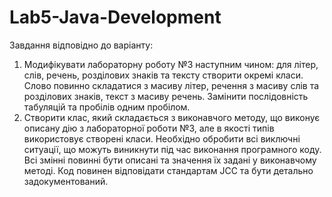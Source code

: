 # Lab5-Java-Development

Завдання відповідно до варіанту:

1. Модифікувати лабораторну роботу №3 наступним чином: для літер, слів,
речень, розділових знаків та тексту створити окремі класи. Слово повинно
складатися з масиву літер, речення з масиву слів та розділових знаків, текст з
масиву речень. Замінити послідовність табуляцій та пробілів одним пробілом.
2. Створити клас, який складається з виконавчого методу, що виконує описану
дію з лабораторної роботи №3, але в якості типів використовує створені класи.
Необхідно обробити всі виключні ситуації, що можуть виникнути під час
виконання програмного коду. Всі змінні повинні бути описані та значення їх
задані у виконавчому методі. Код повинен відповідати стандартам JCC та бути
детально задокументований.
